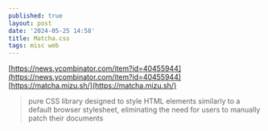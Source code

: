 ```yaml
---
published: true
layout: post
date: '2024-05-25 14:58'
title: Matcha.css
tags: misc web 
---
```

[https://news.ycombinator.com/item?id=40455944](https://news.ycombinator.com/item?id=40455944)  
[https://matcha.mizu.sh/](https://matcha.mizu.sh/)

> pure CSS library designed to style HTML elements similarly to a default browser stylesheet, eliminating the need for users to manually patch their documents
